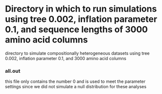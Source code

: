 # Directory in which to run simulations using tree 0.002, inflation parameter 0.1, and sequence lengths of 3000 amino acid columns

directory to simulate compositionally heterogeneous datasets using tree 0.002, inflation parameter 0.1, and 3000 amino acid columns

### all.out
this file only contains the number 0 and is used to meet the parameter settings since we did not simulate a null distribution for these analyses
